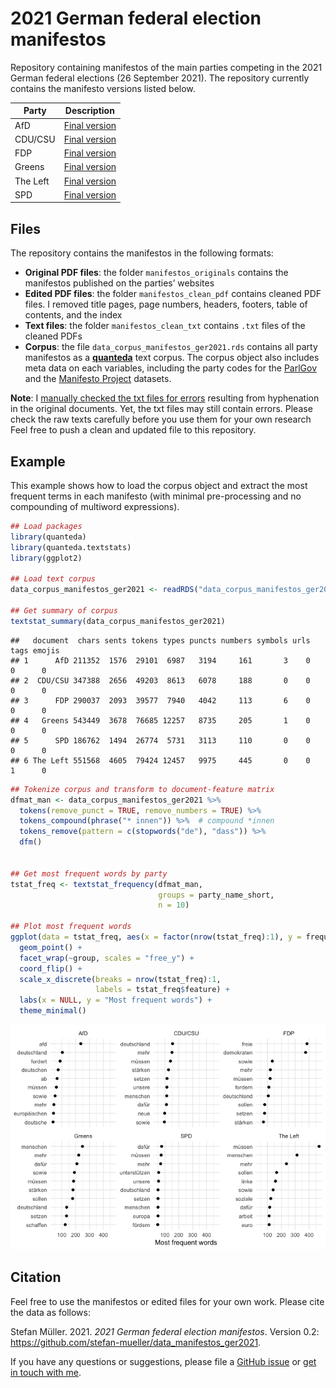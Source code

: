 2021 German federal election manifestos
================

Repository containing manifestos of the main parties competing in the
2021 German federal elections (26 September 2021). The repository
currently contains the manifesto versions listed below.

| Party    | Description                                                                                                                  |
|----------|------------------------------------------------------------------------------------------------------------------------------|
| AfD      | [Final version](https://cdn.afd.tools/wp-content/uploads/sites/111/2021/05/2021-05-20-_-AfD-Bundestagswahlprogramm-2021.pdf) |
| CDU/CSU  | [Final version](https://www.csu.de/common/download/Regierungsprogramm.pdf)                                                   |
| FDP      | [Final version](https://www.fdp.de/sites/default/files/2021-06/FDP_Programm_Bundestagswahl2021_1.pdf)                        |
| Greens   | [Final version](https://www.gruene.de/artikel/wahlprogramm-zur-bundestagswahl-2021)                                          |
| The Left | [Final version](https://www.die-linke.de/fileadmin/download/wahlen2021/BTWP21_Entwurf_Vorsitzende.pdf)                       |
| SPD      | [Final version](https://www.spd.de/fileadmin/Dokumente/Beschluesse/Programm/SPD-Zukunftsprogramm.pdf)                        |

## Files

The repository contains the manifestos in the following formats:

-   **Original PDF files**: the folder `manifestos_originals` contains
    the manifestos published on the parties’ websites
-   **Edited PDF files**: the folder `manifestos_clean_pdf` contains
    cleaned PDF files. I removed title pages, page numbers, headers,
    footers, table of contents, and the index
-   **Text files**: the folder `manifestos_clean_txt` contains `.txt`
    files of the cleaned PDFs
-   **Corpus**: the file `data_corpus_manifestos_ger2021.rds` contains
    all party manifestos as a [**quanteda**](https://quanteda.io) text
    corpus. The corpus object also includes meta data on each variables,
    including the party codes for the [ParlGov](http://www.parlgov.org)
    and the [Manifesto Project](https://manifesto-project.wzb.eu)
    datasets.

**Note**: I [manually checked the txt files for
errors](https://github.com/stefan-mueller/data_manifestos_ger2021/commit/852923fb96c2393689fb1ccbc2ed15312517d67a)
resulting from hyphenation in the original documents. Yet, the txt files
may still contain errors. Please check the raw texts carefully before
you use them for your own research Feel free to push a clean and updated
file to this repository.

## Example

This example shows how to load the corpus object and extract the most
frequent terms in each manifesto (with minimal pre-processing and no
compounding of multiword expressions).

``` r
## Load packages
library(quanteda)
library(quanteda.textstats)
library(ggplot2)

## Load text corpus
data_corpus_manifestos_ger2021 <- readRDS("data_corpus_manifestos_ger2021.rds")

## Get summary of corpus
textstat_summary(data_corpus_manifestos_ger2021)
```

    ##   document  chars sents tokens types puncts numbers symbols urls tags emojis
    ## 1      AfD 211352  1576  29101  6987   3194     161       3    0    0      0
    ## 2  CDU/CSU 347388  2656  49203  8613   6078     188       0    0    0      0
    ## 3      FDP 290037  2093  39577  7940   4042     113       6    0    0      0
    ## 4   Greens 543449  3678  76685 12257   8735     205       1    0    0      0
    ## 5      SPD 186762  1494  26774  5731   3113     110       0    0    0      0
    ## 6 The Left 551568  4605  79424 12457   9975     445       0    0    1      0

``` r
## Tokenize corpus and transform to document-feature matrix
dfmat_man <- data_corpus_manifestos_ger2021 %>% 
  tokens(remove_punct = TRUE, remove_numbers = TRUE) %>% 
  tokens_compound(phrase("* innen")) %>%  # compound *innen
  tokens_remove(pattern = c(stopwords("de"), "dass")) %>% 
  dfm()


## Get most frequent words by party
tstat_freq <- textstat_frequency(dfmat_man, 
                                 groups = party_name_short, 
                                 n = 10)

## Plot most frequent words
ggplot(data = tstat_freq, aes(x = factor(nrow(tstat_freq):1), y = frequency)) +
  geom_point() +
  facet_wrap(~group, scales = "free_y") +
  coord_flip() +
  scale_x_discrete(breaks = nrow(tstat_freq):1,
                   labels = tstat_freq$feature) +
  labs(x = NULL, y = "Most frequent words") +
  theme_minimal()
```

![](README_files/figure-gfm/unnamed-chunk-1-1.png)<!-- -->

## Citation

Feel free to use the manifestos or edited files for your own work.
Please cite the data as follows:

Stefan Müller. 2021. *2021 German federal election manifestos*. Version
0.2: <https://github.com/stefan-mueller/data_manifestos_ger2021>.

If you have any questions or suggestions, please file a [GitHub
issue](https://github.com/stefan-mueller/data_manifestos_ger2021/issues)
or [get in touch with me](https://muellerestefan.net).

